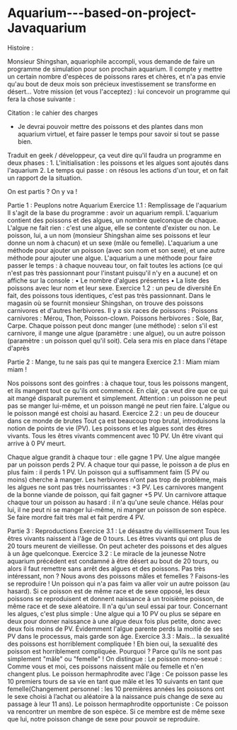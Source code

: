 # Aquarium---based-on-project-Javaquarium

Histoire : 

Monsieur Shingshan, aquariophile accompli, vous demande de faire un programme de simulation pour son prochain aquarium.
Il compte y mettre un certain nombre d'espèces de poissons rares et chères, et n'a pas envie qu'au bout de deux mois 
son précieux investissement se transforme en désert…
Votre mission (et vous l'acceptez) : lui concevoir un programme qui fera la chose suivante :

Citation : le cahier des charges
 - Je devrai pouvoir mettre des poissons et des plantes dans mon aquarium virtuel, et faire passer le temps
 pour savoir si tout se passe bien.
 
Traduit en geek / développeur, ça veut dire qu'il faudra un programme en deux phases :
    1. L'initialisation : les poissons et les algues sont ajoutés dans l'aquarium 
    2. Le temps qui passe : on résous les actions d'un tour, et on fait un rapport de la situation. 
    
On est partis ? On y va !

Partie 1 : Peuplons notre Aquarium
Exercice 1.1 : Remplissage de l'aquarium
Il s'agit de la base du programme : avoir un aquarium rempli. L'aquarium contient des poissons et des algues, un nombre
quelconque de chaque. L'algue ne fait rien : c'est une algue, elle se contente d'exister ou non. Le poisson, lui, a un
nom (monsieur Shingshan aime ses poissons et leur donne un nom à chacun) et un sexe (mâle ou femelle). L'aquarium a une
méthode pour ajouter un poisson (avec son nom et son sexe), et une autre méthode pour ajouter une algue. L'aquarium a une
méthode pour faire passer le temps : à chaque nouveau tour, on fait toutes les actions (ce qui n'est pas très passionnant 
pour l'instant puisqu'il n'y en a aucune) et on affiche sur la console :
    • Le nombre d'algues présentes 
    • La liste des poissons avec leur nom et leur sexe. 
Exercice 1.2 : un peu de diversité
En fait, des poissons tous identiques, c'est pas très passionnant. Dans le magasin où se fournit monsieur Shingshan, on 
trouve des poissons carnivores et d'autres herbivores. 
Il y a six races de poissons : Poissons carnivores : Mérou, Thon, Poisson-clown. Poissons herbivores : Sole, Bar, Carpe. 
Chaque poisson peut donc manger (une méthode) : selon s'il est carnivore, il mange une algue (paramètre : une algue), ou un
autre poisson (paramètre : un poisson quel qu'il soit). Cela sera mis en place dans l'étape d'après

Partie 2 : Mange, tu ne sais pas qui te mangera
Exercice 2.1 : Miam miam miam !

Nos poissons sont des goinfres : à chaque tour, tous les poissons mangent, et ils mangent tout ce qu'ils ont commencé. En clair, ça veut dire que ce qui ait mangé disparaît purement et simplement. Attention : un poisson ne peut pas se manger lui-même, et un poisson mangé ne peut rien faire. L'algue ou le poisson mangé est choisi au hasard.
Exercice 2.2 : un peu de douceur dans ce monde de brutes
Tout ça est beaucoup trop brutal, introduisons la notion de points de vie (PV).
Les poissons et les algues sont des êtres vivants. Tous les êtres vivants commencent avec 10 PV. Un être vivant qui arrive à 0 PV meurt.

Chaque algue grandit à chaque tour : elle gagne 1 PV. Une algue mangée par un poisson perds 2 PV.
A chaque tour qui passe, le poisson a de plus en plus faim : il perds 1 PV. Un poisson qui a suffisamment faim (5 PV ou moins) cherche à manger. Les herbivores n'ont pas trop de problème, mais les algues ne sont pas très nourrissantes : +3 PV. Les carnivores mangent de la bonne viande de poisson, qui fait gagner +5 PV. Un carnivore attaque chaque tour un poisson au hasard : il n'a qu'une seule chance. Hélas pour lui, il ne peut ni se manger lui-même, ni manger un poisson de son espèce. Se faire mordre fait très mal et fait perdre 4 PV.

Partie 3 : Reproductions
Exercice 3.1 : Le désastre du vieillissement
Tous les êtres vivants naissent à l'âge de 0 tours. Les êtres vivants qui ont plus de 20 tours meurent de vieillesse.
On peut acheter des poissons et des algues à un âge quelconque.
Exercice 3.2 : Le miracle de la jeunesse
Notre aquarium précédent est condamné à être désert au bout de 20 tours, ou alors il faut remettre sans arrêt des algues et des poissons. Pas très intéressant, non ? Nous avons des poissons mâles et femelles ? Faisons-les se reproduire !
Un poisson qui n'a pas faim va aller voir un autre poisson (au hasard). Si ce poisson est de même race et de sexe opposé, les deux poissons se reproduisent et donnent naissance à un troisième poisson, de même race et de sexe aléatoire. Il n'a qu'un seul essai par tour.
Concernant les algues, c'est plus simple : Une algue qui a 10 PV ou plus se sépare en deux pour donner naissance à une algue deux fois plus petite, donc avec deux fois moins de PV. Évidemment l'algue parente perds la moitié de ses PV dans le processus, mais garde son âge.
Exercice 3.3 : Mais… la sexualité des poissons est horriblement compliquée !
Eh bien oui, la sexualité des poisson est horriblement compliquée. Pourquoi ? Parce qu'ils ne sont pas simplement "mâle" ou "femelle" ! On distingue : Le poisson mono-sexué : Comme vous et moi, ces poissons naissent mâle ou femelle et n'en changent plus. Le poisson hermaphrodite avec l'âge : Ce poisson passe les 10 premiers tours de sa vie en tant que mâle et les 10 suivants en tant que femelle(Changement personnel : les 10 premières années les poissons ont le sexe choisi à l’achat ou aléatoire à la naissance puis change de sexe au passage à leur 11 ans). Le poisson hermaphrodite opportuniste : Ce poisson va rencontrer un membre de son espèce. Si ce membre est de même sexe que lui, notre poisson change de sexe pour pouvoir se reproduire.

